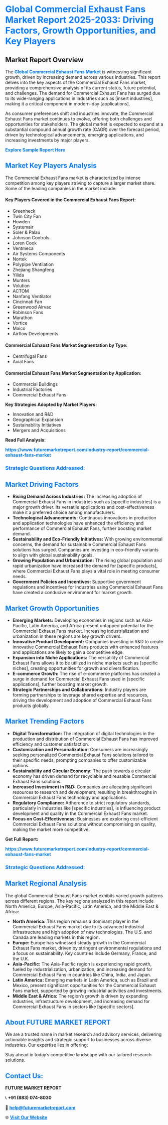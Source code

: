 <h1 style="color: #007BFF;">Global Commercial Exhaust Fans Market Report 2025-2033: Driving Factors, Growth Opportunities, and Key Players</h1>

<section id="overview">
<h2>Market Report Overview</h2>
<p>The <a href="https://www.futuremarketreport.com/industry-report/commercial-exhaust-fans-market" style="color: #007BFF; text-decoration: none;"><strong>Global Commercial Exhaust Fans Market</strong></a> is witnessing significant growth, driven by increasing demand across various industries. This report delves into the key aspects of the Commercial Exhaust Fans market, providing a comprehensive analysis of its current status, future potential, and challenges. The demand for Commercial Exhaust Fans has surged due to its wide-ranging applications in industries such as [insert industries], making it a critical component in modern-day [applications].</p>
<p>As consumer preferences shift and industries innovate, the Commercial Exhaust Fans market continues to evolve, offering both challenges and opportunities for stakeholders. The global market is expected to expand at a substantial compound annual growth rate (CAGR) over the forecast period, driven by technological advancements, emerging applications, and increasing investments by major players.</p>
</section>

<section id="overview">
<p><a href="https://www.futuremarketreport.com/request-sample/reportId=116372" style="color: #007BFF; text-decoration: none;"><strong>Explore Sample Report Here</strong></a></p>
</section>

<section id="key-players">
<h2 style="color: #007BFF;">Market Key Players Analysis</h2>
<p>The Commercial Exhaust Fans market is characterized by intense competition among key players striving to capture a larger market share. Some of the leading companies in the market include:</p>
<h4>Key Players Covered in the Commercial Exhaust Fans Report:</h4>
<ul><li>Greenheck</li><li>Twin City Fan</li><li>Howden</li><li>Systemair</li><li>Soler &amp; Palau</li><li>Johnson Controls</li><li>Loren Cook</li><li>Ventmeca</li><li>Air Systems Components</li><li>Nortek</li><li>Polypipe Ventilation</li><li>Zhejiang Shangfeng</li><li>Yilida</li><li>Munters</li><li>Volution</li><li>ACTOM</li><li>Nanfang Ventilator</li><li>Cincinnati Fan</li><li>Greenwood Airvac</li><li>Robinson Fans</li><li>Marathon</li><li>Vortice</li><li>Maico</li><li>Airflow Developments</li></ul>
<h4>Commercial Exhaust Fans Market Segmentation by Type:</h4>
<ul><li>Centrifugal Fans</li><li>Axial Fans</li></ul>

<h4>Commercial Exhaust Fans Market Segmentation by Application:</h4>
<ul><li>Commercial Buildings</li><li>Industrial Factories</li><li>Commercial Exhaust Fans</li></ul>
<p><strong>Key Strategies Adopted by Market Players:</strong></p>
<ul>
<li>Innovation and R&D</li>
<li>Geographical Expansion</li>
<li>Sustainability Initiatives</li>
<li>Mergers and Acquisitions</li>
</ul>
</section>

<section>
<p><strong>Read Full Analysis: </strong></p><a href="https://www.futuremarketreport.com/industry-report/commercial-exhaust-fans-market" style="color: #007BFF; text-decoration: none;"><strong>https://www.futuremarketreport.com/industry-report/commercial-exhaust-fans-market</strong></a>
<h3 style="color: #007BFF;">Strategic Questions Addressed:</h3>
</section>

<section id="driving-factors">
<h2 style="color: #007BFF;">Market Driving Factors</h2>
<ul>
<li><strong>Rising Demand Across Industries:</strong> The increasing adoption of Commercial Exhaust Fans in industries such as [specific industries] is a major growth driver. Its versatile applications and cost-effectiveness make it a preferred choice among manufacturers.</li>
<li><strong>Technological Advancements:</strong> Continuous innovations in production and application technologies have enhanced the efficiency and performance of Commercial Exhaust Fans, further boosting market demand.</li>
<li><strong>Sustainability and Eco-Friendly Initiatives:</strong> With growing environmental concerns, the demand for sustainable Commercial Exhaust Fans solutions has surged. Companies are investing in eco-friendly variants to align with global sustainability goals.</li>
<li><strong>Growing Population and Urbanization:</strong> The rising global population and rapid urbanization have increased the demand for [specific products], where Commercial Exhaust Fans plays a vital role in meeting consumer needs.</li>
<li><strong>Government Policies and Incentives:</strong> Supportive government regulations and incentives for industries using Commercial Exhaust Fans have created a conducive environment for market growth.</li>
</ul>
</section>

<section id="growth-opportunities">
<h2 style="color: #007BFF;">Market Growth Opportunities</h2>
<ul>
<li><strong>Emerging Markets:</strong> Developing economies in regions such as Asia-Pacific, Latin America, and Africa present untapped potential for the Commercial Exhaust Fans market. Increasing industrialization and urbanization in these regions are key growth drivers.</li>
<li><strong>Innovative Product Development:</strong> Companies investing in R&D to create innovative Commercial Exhaust Fans products with enhanced features and applications are likely to gain a competitive edge.</li>
<li><strong>Expansion into Niche Applications:</strong> The versatility of Commercial Exhaust Fans allows it to be utilized in niche markets such as [specific niches], creating opportunities for growth and diversification.</li>
<li><strong>E-commerce Growth:</strong> The rise of e-commerce platforms has created a surge in demand for Commercial Exhaust Fans used in [specific applications], further boosting market growth.</li>
<li><strong>Strategic Partnerships and Collaborations:</strong> Industry players are forming partnerships to leverage shared expertise and resources, driving the development and adoption of Commercial Exhaust Fans products globally.</li>
</ul>
</section>

<section id="trending-factors">
<h2 style="color: #007BFF;">Market Trending Factors</h2>
<ul>
<li><strong>Digital Transformation:</strong> The integration of digital technologies in the production and distribution of Commercial Exhaust Fans has improved efficiency and customer satisfaction.</li>
<li><strong>Customization and Personalization:</strong> Consumers are increasingly seeking personalized Commercial Exhaust Fans solutions tailored to their specific needs, prompting companies to offer customizable options.</li>
<li><strong>Sustainability and Circular Economy:</strong> The push towards a circular economy has driven demand for recyclable and reusable Commercial Exhaust Fans solutions.</li>
<li><strong>Increased Investment in R&D:</strong> Companies are allocating significant resources to research and development, resulting in breakthroughs in Commercial Exhaust Fans technology and applications.</li>
<li><strong>Regulatory Compliance:</strong> Adherence to strict regulatory standards, particularly in industries like [specific industries], is influencing product development and quality in the Commercial Exhaust Fans market.</li>
<li><strong>Focus on Cost-Effectiveness:</strong> Businesses are exploring cost-efficient Commercial Exhaust Fans solutions without compromising on quality, making the market more competitive.</li>
</ul>
</section>

<section>
<p><strong>Get Full Report: </strong></p><a href="https://www.futuremarketreport.com/industry-report/commercial-exhaust-fans-market" style="color: #007BFF; text-decoration: none;"><strong>https://www.futuremarketreport.com/industry-report/commercial-exhaust-fans-market</strong></a>
<h3 style="color: #007BFF;">Strategic Questions Addressed:</h3>
</section>


<section id="regional-analysis">
<h2 style="color: #007BFF;">Market Regional Analysis</h2>
<p>The global Commercial Exhaust Fans market exhibits varied growth patterns across different regions. The key regions analyzed in this report include North America, Europe, Asia-Pacific, Latin America, and the Middle East & Africa:</p>
<ul>
<li><strong>North America:</strong> This region remains a dominant player in the Commercial Exhaust Fans market due to its advanced industrial infrastructure and high adoption of new technologies. The U.S. and Canada are leading markets in this region.</li>
<li><strong>Europe:</strong> Europe has witnessed steady growth in the Commercial Exhaust Fans market, driven by stringent environmental regulations and a focus on sustainability. Key countries include Germany, France, and the U.K.</li>
<li><strong>Asia-Pacific:</strong> The Asia-Pacific region is experiencing rapid growth, fueled by industrialization, urbanization, and increasing demand for Commercial Exhaust Fans in countries like China, India, and Japan.</li>
<li><strong>Latin America:</strong> Emerging markets in Latin America, such as Brazil and Mexico, present significant opportunities for the Commercial Exhaust Fans market, supported by growing industrial activities and investments.</li>
<li><strong>Middle East & Africa:</strong> The region’s growth is driven by expanding industries, infrastructure development, and increasing demand for Commercial Exhaust Fans in sectors like [specific sectors].</li>
</ul>
</section>

<footer>
<h2 style="color: #007BFF;">About FUTURE MARKET REPORT</h2>
<p>We are a trusted name in market research and advisory services, delivering actionable insights and strategic support to businesses across diverse industries. Our expertise lies in offering:</p>

<p>Stay ahead in today’s competitive landscape with our tailored research solutions.</p>

<h2 style="color: #007BFF;">Contact Us:</h2>
<p><strong>FUTURE MARKET REPORT</strong></p>
<p>📞 <strong>+91 (883) 074-8030</strong></p>
<p>📧 <strong><a href="mailto:help@futuremarketreport.com" style="color: #007BFF;">help@futuremarketreport.com</a></strong></p>
<p>🌐 <strong><a href="https://www.futuremarketreport.com/" style="color: #007BFF;">Visit Our Website</a></strong></p>
</footer>